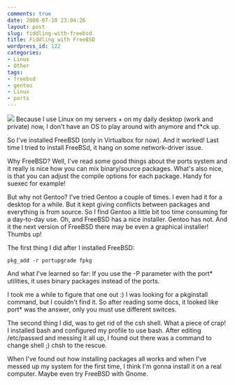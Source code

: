 ```yaml
---
comments: true
date: 2008-07-10 23:04:26
layout: post
slug: fiddling-with-freebsd
title: Fiddling with FreeBSD
wordpress_id: 122
categories:
- Linux
- Other
tags:
- freebsd
- gentoo
- Linux
- ports
---
```


[![](http://www.vanutsteen.nl/wp-content/uploads/2008/07/freebsd_beastie.gif)](http://www.vanutsteen.nl/wp-content/uploads/2008/07/freebsd_beastie.gif)
Because I use Linux on my servers + on my daily desktop (work and private) now, I don't have an OS to play around with anymore and f*ck up.

So I've installed FreeBSD (only in Virtualbox for now). And it worked! Last time I tried to install FreeBSd, it hang on some network-driver issue.

Why FreeBSD? Well, I've read some good things about the ports system and it really is nice how you can mix binary/source packages. What's also nice, is that you can adjust the compile options for each package. Handy for suexec for example!

But why not Gentoo? I've tried Gentoo a couple of times. I even had it for a desktop for a while. But it kept giving conflicts between packages and everything is from source. So I find Gentoo a little bit too time consuming for a day-to-day use. Oh, and FreeBSD has a nice installer. Gentoo has not. And it the next version of FreeBSD there may be even a graphical installer! Thumbs up!

The first thing I did after I installed FreeBSD:

```
pkg_add -r portupgrade fpkg
```

And what I've learned so far: If you use the -P parameter with the port* utilities, it uses binary packages instead of the ports.

I took me a while to figure that one out :) I was looking for a pkginstall command, but I couldn't find it. So after reading some docs, it looked like port* was the answer, only you must use different switces.

The second thing I did, was to get rid of the csh shell. What a piece of crap! I installed bash and configured my profile to use bash. After editing /etc/passwd and messing it all up, I found out there was a command to change shell ;) chsh to the rescue.

When I've found out how installing packages all works and when I've messed up my system for the first time, I think I'm gonna install it on a real computer. Maybe even try FreeBSD with Gnome.
